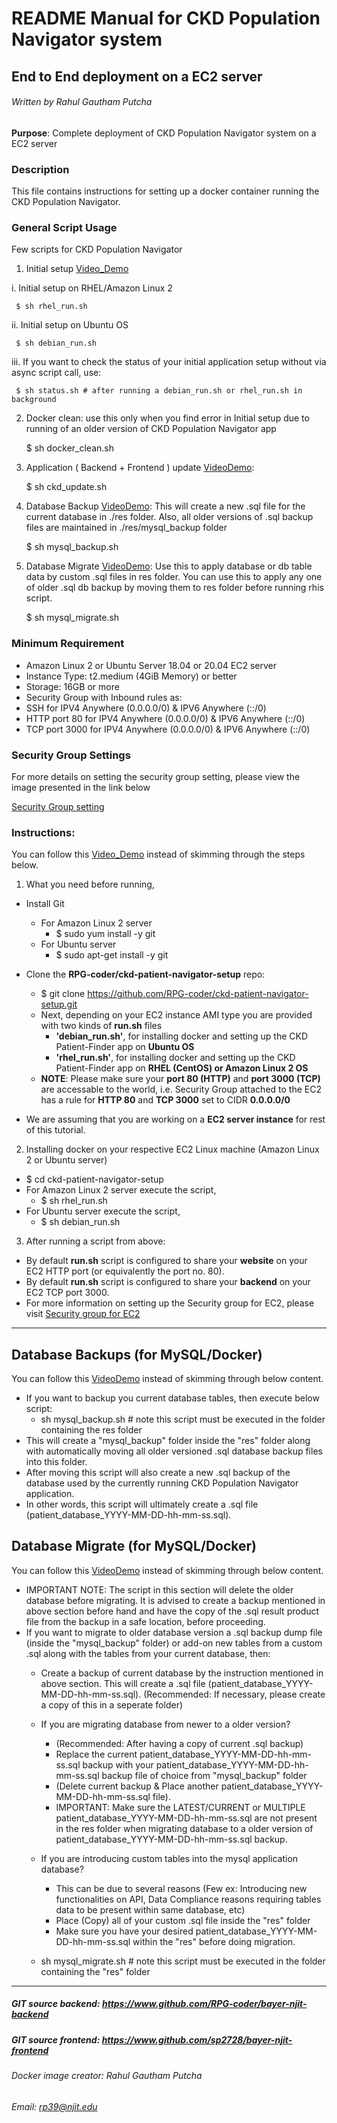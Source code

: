 # README Manual for CKD Population Navigator system
## End to End deployment on a EC2 server 
###### Written by Rahul Gautham Putcha

**Purpose**: Complete deployment of CKD Population Navigator system on a EC2 server

### Description
This file contains instructions for setting up a docker container running the CKD Population Navigator.

### General Script Usage
Few scripts for CKD Population Navigator

1. Initial setup [Video_Demo](https://youtu.be/gWRzeiYaZBo)

  i. Initial setup on RHEL/Amazon Linux 2
     
     $ sh rhel_run.sh 

  ii. Initial setup on Ubuntu OS
     
     $ sh debian_run.sh

  iii. If you want to check the status of your initial application setup without via async script call, use:
     
     $ sh status.sh # after running a debian_run.sh or rhel_run.sh in background 

2. Docker clean: use this only when you find error in Initial setup due to running of an older version of CKD Population Navigator app
  
    $ sh docker_clean.sh

3. Application ( Backend + Frontend ) update [VideoDemo](https://youtu.be/gI5rTnyA_mM):
  
    $ sh ckd_update.sh

4. Database Backup [VideoDemo](https://youtu.be/bEpSrraX-V0): This will create a new .sql file for the current database in ./res folder. Also, all older versions of .sql backup files are maintained in ./res/mysql_backup folder 
   
   $ sh mysql_backup.sh

5. Database Migrate [VideoDemo](https://youtu.be/bEpSrraX-V0?t=342): Use this to apply database or db table data by custom .sql files in res folder. You can use this to apply any one of older .sql db backup by moving them to res folder before running rhis script.
   
   $ sh mysql_migrate.sh

### Minimum Requirement
- Amazon Linux 2 or Ubuntu Server 18.04 or 20.04 EC2 server
- Instance Type: t2.medium (4GiB Memory) or better
- Storage: 16GB or more
- Security Group with Inbound rules as: 
 - SSH for IPV4 Anywhere (0.0.0.0/0) & IPV6 Anywhere (::/0)
 - HTTP port 80 for IPV4 Anywhere (0.0.0.0/0) & IPV6 Anywhere (::/0)
 - TCP port 3000 for IPV4 Anywhere (0.0.0.0/0) & IPV6 Anywhere (::/0)

### Security Group Settings
For more details on setting the security group setting, please view the image presented in the link below

[Security Group setting](https://drive.google.com/file/d/1wT9QNsBgV9w0Q-DWWG-xEdnmnQj_HMHr/view?usp=sharing)

### Instructions:

You can follow this [Video_Demo](https://youtu.be/gWRzeiYaZBo) instead of skimming through the steps below.

1. What you need before running, 
  * Install Git
    - For Amazon Linux 2 server
      - $ sudo yum install -y git
    - For Ubuntu server
      - $ sudo apt-get install -y git
  * Clone the **RPG-coder/ckd-patient-navigator-setup** repo:
    - $ git clone https://github.com/RPG-coder/ckd-patient-navigator-setup.git
    - Next, depending on your EC2 instance AMI type you are provided with two kinds of **run.sh** files
      - **'debian_run.sh'**, for installing docker and setting up the CKD Patient-Finder app on **Ubuntu OS**
      - **'rhel_run.sh'**, for installing docker and setting up the CKD Patient-Finder app on **RHEL (CentOS) or Amazon Linux 2 OS**
    - **NOTE**: Please make sure your **port 80 (HTTP)** and **port 3000 (TCP)** are accessable to the world, i.e. Security Group attached to the EC2 has a rule for **HTTP 80** and **TCP 3000** set to CIDR **0.0.0.0/0**

  * We are assuming that you are working on a **EC2 server instance** for rest of this tutorial.

2. Installing docker on your respective EC2 Linux machine (Amazon Linux 2 or Ubuntu server)
  - $ cd ckd-patient-navigator-setup
  - For Amazon Linux 2 server execute the script,
      - $ sh rhel_run.sh
  - For Ubuntu server execute the script,
      - $ sh debian_run.sh

3. After running a script from above:
  - By default **run.sh** script is configured to share your **website** on your EC2 HTTP port (or equivalently the port no. 80).
  - By default **run.sh** script is configured to share your **backend** on your EC2 TCP port 3000.
  - For more information on setting up the Security group for EC2, please visit [Security group for EC2](https://www.youtube.com/watch?v=PFfDq9PwTkg)

<hr/>

## Database Backups (for MySQL/Docker)

You can follow this [VideoDemo](https://youtu.be/bEpSrraX-V0) instead of skimming through below content.

- If you want to backup you current database tables, then execute below script:
  - sh mysql_backup.sh # note this script must be executed in the folder containing the res folder
- This will create a "mysql_backup" folder inside the "res" folder along with automatically moving all older versioned .sql database backup files into this folder.
- After moving this script will also create a new .sql backup of the database used by the currently running CKD Population Navigator application.
- In other words, this script will ultimately create a .sql file (patient_database_YYYY-MM-DD-hh-mm-ss.sql).

## Database Migrate (for MySQL/Docker)

You can follow this [VideoDemo](https://youtu.be/bEpSrraX-V0?t=342) instead of skimming through below content.

- IMPORTANT NOTE: The script in this section will delete the older database before migrating. It is advised to create a backup mentioned in above section before hand and have the copy of the .sql result product file from the backup in a safe location, before proceeding. 
- If you want to migrate to older database version a .sql backup dump file (inside the "mysql_backup" folder) or add-on new tables from a custom .sql along with the tables from your current database, then:
  - Create a backup of current database by the instruction mentioned in above section. This will create a .sql file (patient_database_YYYY-MM-DD-hh-mm-ss.sql). (Recommended: If necessary, please create a copy of this in a seperate folder)
  - If you are migrating database from newer to a older version?
    - (Recommended: After having a copy of current .sql backup) 
    - Replace the current patient_database_YYYY-MM-DD-hh-mm-ss.sql backup with your patient_database_YYYY-MM-DD-hh-mm-ss.sql backup file of choice from "mysql_backup" folder  
    - (Delete current backup & Place another patient_database_YYYY-MM-DD-hh-mm-ss.sql file). 
    - IMPORTANT: Make sure the LATEST/CURRENT or MULTIPLE patient_database_YYYY-MM-DD-hh-mm-ss.sql are not present in the res folder when migrating database to a older version of patient_database_YYYY-MM-DD-hh-mm-ss.sql backup.
  - If you are introducing custom tables into the mysql application database?
    - This can be due to several reasons (Few ex: Introducing new functionalities on API, Data Compliance reasons requiring tables data to be present within same database, etc)
    - Place (Copy) all of your custom .sql file inside the "res" folder
    - Make sure you have your desired patient_database_YYYY-MM-DD-hh-mm-ss.sql within the "res" before doing migration.

  - sh mysql_migrate.sh # note this script must be executed in the folder containing the "res" folder

<hr/>

##### GIT source backend: https://www.github.com/RPG-coder/bayer-njit-backend
##### GIT source frontend: https://www.github.com/sp2728/bayer-njit-frontend
###### Docker image creator: Rahul Gautham Putcha
###### Email: rp39@njit.edu

